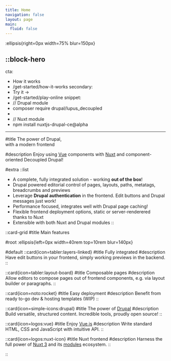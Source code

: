 ```yaml
---
title: Home
navigation: false
layout: page
main:
  fluid: false
---
```


:ellipsis{right=0px width=75% blur=150px}

::block-hero
---
cta:
  - How it works
  - /get-started/how-it-works
secondary:
  - Try it →
  - /get-started/play-online
snippet:
  - // Drupal module
  - composer require drupal/lupus_decoupled
  - 
  - // Nuxt module
  - npm install nuxtjs-drupal-ce@alpha
---

#title
The power of Drupal, <br> with a modern frontend

#description
Enjoy using [Vue](https://vuejs.org) components with [Nuxt](https://nuxt.com) and component-oriented Decoupled Drupal!

#extra
  ::list
  - A complete, fully integrated solution - working **out of the box**!
  - Drupal powered  editorial control of pages, layouts, paths, metatags, breadcrumbs and previews
  - Leverage **Drupal authentication** in the frontend. Edit buttons and Drupal messages just work!
  - Performance focused, integrates well with Drupal page caching!
  - Flexible frontend deployment options, static or server-renderered thanks to Nuxt
  - Extensible with both Nuxt and Drupal modules
::

::card-grid
#title
Main features

#root
:ellipsis{left=0px width=40rem top=10rem blur=140px}

#default
  ::card{icon=tabler:layers-linked}
  #title
  Fully integrated
  #description
    Have edit buttons in your frontend, simply working previews in the backend.
  ::

  ::card{icon=tabler:layout-board}
  #title
  Composable pages
  #description
  Allow editors to compose pages out of frontend components, e.g. via layout builder or paragraphs.
  ::

  ::card{icon=noto:rocket}
  #title
  Easy deployment
  #description
  Benefit from ready to-go dev & hosting templates (WIP)
  ::

  ::card{icon=simple-icons:drupal}
  #title
  The power of [Drupal](https://drupal.org)
  #description
  Build versatile, structured content. Incredible tools, proudly open source!
  ::

  ::card{icon=logos:vue}
  #title
  Enjoy [Vue.js](https://vuejs.org)
  #description
  Write standard HTML, CSS and JavaScript with intuitive API.
  ::

  ::card{icon=logos:nuxt-icon}
  #title
  Nuxt frontend
  #description
  Harness the full power of [Nuxt 3](https://v3.nuxtjs.org) and its [modules](https://modules.nuxtjs.org) ecosystem.
  ::

::
